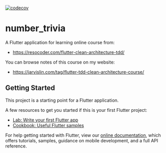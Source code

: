 [![codecov](https://codecov.io/gh/jarvislin/Flutter-TDD-Clean-Architecture-Course/branch/master/graph/badge.svg?token=YZ65J4YXDM)](https://codecov.io/gh/jarvislin/Flutter-TDD-Clean-Architecture-Course)

# number_trivia

A Flutter application for learning online course from:
* https://resocoder.com/flutter-clean-architecture-tdd/

You can browse notes of this course on my website:
* https://jarvislin.com/tag/flutter-tdd-clean-architecture-course/


## Getting Started

This project is a starting point for a Flutter application.

A few resources to get you started if this is your first Flutter project:

- [Lab: Write your first Flutter app](https://flutter.dev/docs/get-started/codelab)
- [Cookbook: Useful Flutter samples](https://flutter.dev/docs/cookbook)

For help getting started with Flutter, view our
[online documentation](https://flutter.dev/docs), which offers tutorials,
samples, guidance on mobile development, and a full API reference.
